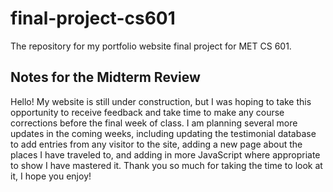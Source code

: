 # final-project-cs601
The repository for my portfolio website final project for MET CS 601.

## Notes for the Midterm Review
Hello! My website is still under construction, but I was hoping to take this
opportunity to receive feedback and take time to make any course corrections
before the final week of class. I am planning several more updates in the
coming weeks, including updating the testimonial database to add entries from
any visitor to the site, adding a new page about the places I have traveled to,
and adding in more JavaScript where appropriate to show I have mastered it.
Thank you so much for taking the time to look at it, I hope you enjoy!
